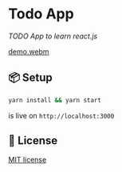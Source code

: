 # Todo App
_TODO App to learn react.js_

[demo.webm](https://user-images.githubusercontent.com/95054394/234610994-8531b090-e7cf-4275-891e-fd5503327249.webm)

## 📦 Setup

```bash
yarn install && yarn start
```
is live on `http://localhost:3000`

## 🔑 License

[MIT license](LICENSE)
